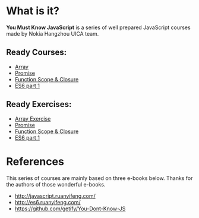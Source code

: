 # What is it?
**You Must Know JavaScript** is a series of well prepared JavaScript courses made by Nokia Hangzhou UICA team. 

## Ready Courses:
   * [Array](./Basic/Grammar/Array.md)
   * [Promise](./Advanced/Promise/Promise.md)
   * [Function Scope & Closure](./Medium/Function_Scope_Closure/Function_Scope_Closure.md)
   * [ES6 part 1](./Medium/ES6_part1/ES6_part1.md)
   
## Ready Exercises:
   * [Array Exercise](./Basic/Exercise/Array.js)
   * [Promise](./Advanced/Exercise/Promise.js)
   * [Function Scope & Closure](./Medium/Exercise/Function_Scope_Closure.js)
   * [ES6 part 1](./Medium/Exercise/ES6_part1.js)
   

# References
This series of courses are mainly based on three e-books below. Thanks for the authors of those wonderful e-books. 
   * http://javascript.ruanyifeng.com/
   * http://es6.ruanyifeng.com/
   * https://github.com/getify/You-Dont-Know-JS

   